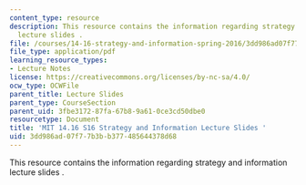 ```yaml
---
content_type: resource
description: This resource contains the information regarding strategy and information
  lecture slides .
file: /courses/14-16-strategy-and-information-spring-2016/3dd986ad07f77b3bb377485644378d68_MIT14_16S16_strategy.pdf
file_type: application/pdf
learning_resource_types:
- Lecture Notes
license: https://creativecommons.org/licenses/by-nc-sa/4.0/
ocw_type: OCWFile
parent_title: Lecture Slides
parent_type: CourseSection
parent_uid: 3fbe3172-87fa-67b8-9a61-0ce3cd50dbe0
resourcetype: Document
title: 'MIT 14.16 S16 Strategy and Information Lecture Slides '
uid: 3dd986ad-07f7-7b3b-b377-485644378d68
---
```

This resource contains the information regarding strategy and information lecture slides .